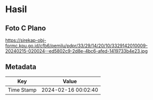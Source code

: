 # Hasil

## Foto C Plano

https://sirekap-obj-formc.kpu.go.id/cfb6/pemilu/pdpr/33/29/14/20/10/3329142010009-20240215-020024--ed5802c9-2d8e-4bc6-afed-1419733b4e23.jpg


## Metadata

| Key        | Value               |
| ---------- | ------------------- |
| Time Stamp | 2024-02-16 00:02:40 |



